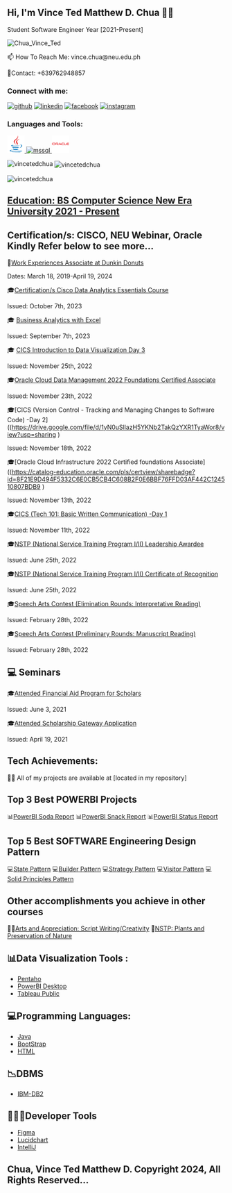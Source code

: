 ## Hi, I'm Vince Ted Matthew D. Chua 👋🏼
Student Software Engineer Year [2021-Present]

![Chua_Vince_Ted](https://github.com/user-attachments/assets/325793d5-8fd1-4911-8e7d-42ac820a1e1e)

<p> 📫 How To Reach Me: vince.chua@neu.edu.ph </p>
<p> 📱Contact: +639762948857 </p>

<h3 align="left">Connect with me:</h3>

[<img src='https://cdn.jsdelivr.net/npm/simple-icons@3.0.1/icons/github.svg' alt='github' height='40'>](https://github.com/VinceTedChua)  [<img src='https://cdn.jsdelivr.net/npm/simple-icons@3.0.1/icons/linkedin.svg' alt='linkedin' height='40'>](https://www.linkedin.com/in/vince-chua/)  [<img src='https://cdn.jsdelivr.net/npm/simple-icons@3.0.1/icons/facebook.svg' alt='facebook' height='40'>](https://www.facebook.com/vincetedmatthew.chua)  [<img src='https://cdn.jsdelivr.net/npm/simple-icons@3.0.1/icons/instagram.svg' alt='instagram' height='40'>](https://www.instagram.com/devinci_delivers/?hl=en/)  


<h3 align="left">Languages and Tools:</h3>
<p align="left"> <a href="https://www.java.com" target="_blank" rel="noreferrer"> <img src="https://raw.githubusercontent.com/devicons/devicon/master/icons/java/java-original.svg" alt="java" width="40" height="40"/> </a> <a href="https://www.microsoft.com/en-us/sql-server" target="_blank" rel="noreferrer"> <img src="https://www.svgrepo.com/show/303229/microsoft-sql-server-logo.svg" alt="mssql" width="40" height="40"/> </a> <a href="https://www.oracle.com/" target="_blank" rel="noreferrer"> <img src="https://raw.githubusercontent.com/devicons/devicon/master/icons/oracle/oracle-original.svg" alt="oracle" width="40" height="40"/> </a> <a </p>

<p><img align="left" src="https://github-readme-stats.vercel.app/api/top-langs?username=vincetedchua&show_icons=true&locale=en&layout=compact" alt="vincetedchua" /></p> 

<p>&nbsp;<img align="center" src="https://github-readme-stats.vercel.app/api?username=vincetedchua&show_icons=true&locale=en" alt="vincetedchua" /></p> 

<p><img align="center" src="https://github-readme-streak-stats.herokuapp.com/?user=vincetedchua&" alt="vincetedchua" /></p>


## [Education: BS Computer Science New Era University 2021 - Present](https://drive.google.com/file/d/13rzvKBhakFlTTd57bSx5P7krGgfOunSr/view?usp=sharing)
## Certification/s: CISCO, NEU Webinar, Oracle Kindly Refer below to see more... 

  💼[Work Experiences Associate at Dunkin Donuts](https://drive.google.com/file/d/1P06xWvihRDGHvhwCc2H_ppF8TyvyCsfm/view?usp=sharing)
     <p> Dates: March 18, 2019-April 19, 2024</p>
    
  🎓[Certification/s Cisco Data Analytics Essentials Course](https://drive.google.com/file/d/1I0ZfSjOpJE6wJbNEOYOdZiTbFzQA4pRn/view?usp=sharing)
     <p>Issued: October 7th, 2023 </p> 
    
  🎓 [Business Analytics with Excel](https://simpli-web.app.link/e/bZpUXV1BTCb)
     <p>Issued: September 7th, 2023 </p> 

  🎓 [CICS Introduction to Data Visualization Day 3](https://drive.google.com/file/d/1kBX3guMOerx7b6aJtO10D_KKV8hpYgjh/view?usp=sharing)
     <p>Issued: November 25th, 2022</p>
  
  🎓[Oracle Cloud Data Management 2022 Foundations Certified Associate ]((https://catalog-education.oracle.com/pls/certview/sharebadge?id=65A9432863C18C26269D1E6E11CAD20159910CBCD4D3D64597F7DB627310C39B))
     <p>Issued: November 23th, 2022</p>
     
  🎓[CICS (Version Control - Tracking and Managing Changes to Software Code) -Day 2]((https://drive.google.com/file/d/1yN0uSllazH5YKNb2TakQzYXR1TyaWor8/view?usp=sharing )
     <p>Issued: November 18th, 2022</p>
     
  🎓[Oracle Cloud Infrastructure 2022 Certified foundations Associate]((https://catalog-education.oracle.com/pls/certview/sharebadge?id=8F21E9D494F5332C6E0CB5CB4C608B2F0E6BBF76FFD03AF442C124510807BDB9 )
     <p>Issued: November 13th, 2022</p>
  
  🎓[CICS (Tech 101: Basic Written Communication) -Day 1](https://drive.google.com/file/d/1VKj0xL5BSWP0yY9aV8LlS2KZ7SyZGCUd/view?usp=sharing)
     <p>Issued: November 11th, 2022</p>
  
  🎓[NSTP (National Service Training Program I/II) Leadership Awardee ](https://drive.google.com/file/d/1dMyAjYNU_Zeskw6krLaPLLf1_bKy3DnC/view?usp=sharing)
     <p>Issued: June 25th, 2022</p>
  
  🎓[NSTP (National Service Training Program I/II) Certificate of Recognition](https://drive.google.com/file/d/1HGjkPPCZpEXOQP1uSj4suPcy2xeHyzXp/view?usp=sharing)
     <p>Issued: June 25th, 2022</p>
  
  🎓[Speech Arts Contest (Elimination Rounds: Interpretative Reading)](https://drive.google.com/file/d/1-9i2WC_yc4-EpiAoeYfsuXcm7wgHbp7_/view?usp=sharing)
     <p>Issued: February 28th, 2022</p>
  
  🎓[Speech Arts Contest (Preliminary Rounds: Manuscript Reading)](https://drive.google.com/file/d/16MelIA-GQ3O8rAtIMmfnwc_e-xcM4XBR/view?usp=sharing)
     <p>Issued: February 28th, 2022</p>

## 💻 Seminars
  🎓[Attended Financial Aid Program for Scholars](https://drive.google.com/file/d/1SbQU4v_I5MgEOsHhckb75lkU_gI2sAAS/view?usp=sharing)
     <p>Issued: June 3, 2021</p>
  
  🎓[Attended Scholarship Gateway Application](https://drive.google.com/file/d/1-VS405QNVXxJwJA_U_dknd99YhQld_Ie/view?usp=sharing)
     <p>Issued: April 19, 2021</p>

  ## Tech Achievements:
  👨‍💻 All of my projects are available at [located in my repository]

  ## Top 3 Best POWERBI Projects
  
  📊[PowerBI Soda Report](https://app.powerbi.com/view?r=eyJrIjoiZTg4NDZlMTQtMTMxMS00MGM1LWIwYjgtMDJlZDI4ZGVjZmM5IiwidCI6ImNjM2MwZDdjLTNjOGItNGEyMS04ZDJiLWI1MTcxNDZkMGQ4ZSIsImMiOjZ9)
  📊[PowerBI Snack Report](https://app.powerbi.com/view?r=eyJrIjoiNDQwYTc0ZDItNmNlNC00M2IzLTkwZmMtMmNmZjQyZDdhZGYxIiwidCI6ImNjM2MwZDdjLTNjOGItNGEyMS04ZDJiLWI1MTcxNDZkMGQ4ZSIsImMiOjZ9)
  📊[PowerBI Status Report](https://app.fabric.microsoft.com/view?r=eyJrIjoiNTYyZWNmOWEtOTMxOC00ZGY5LWI3YTQtMDgyZjA5Yzg5MGMzIiwidCI6ImNjM2MwZDdjLTNjOGItNGEyMS04ZDJiLWI1MTcxNDZkMGQ4ZSIsImMiOjZ9)

  ##  Top 5 Best SOFTWARE Engineering Design Pattern
  💻[State Pattern](https://github.com/VinceTedChua/statePattern.git)
  💻[Builder Pattern](https://github.com/VinceTedChua/builderPattern.git)
  💻[Strategy Pattern](https://github.com/VinceTedChua/strategyPattern.git)
  💻[Visitor Pattern](https://github.com/VinceTedChua/visitorPattern2.git)
  💻[Solid Principles Pattern](https://github.com/VinceTedChua/solidDesignPrinciples.git)

  ## Other accomplishments you achieve in other courses
  ✍🏻[Arts and Appreciation: Script Writing/Creativity](https://drive.google.com/file/d/1g1w4FPC3ZYP7fSmIYVjRSbfGz2JB6xvE/view?usp=sharing)
  🌱[NSTP: Plants and Preservation of Nature](https://drive.google.com/file/d/10-bao8ineRGIHKizzdS46I58-kj0PSID/view?usp=sharing)


## 📊Data Visualization Tools :  
 * [Pentaho](https://pentaho.com/)
 * [PowerBI Desktop](https://app.powerbi.com/singleSignOn?ru=https%3A%2F%2Fapp.powerbi.com%2F%3FnoSignUpCheck%3D1)
 * [Tableau Public](https://www.tableau.com/)
   
## 💻Programming Languages: 
 * [Java](https://www.java.com/en/)
 * [BootStrap](https://getbootstrap.com/)
 * [HTML](https://www.w3schools.com/html/)

## 📉DBMS
 * [IBM-DB2](https://www.ibm.com/db2)
   
## 👨🏻‍💻Developer Tools
 * [Figma](https://www.ibm.com/db2)
 * [Lucidchart](https://www.lucidchart.com/pages/)
 * [IntelliJ](https://www.jetbrains.com/idea/)

## Chua, Vince Ted Matthew D. Copyright 2024, All Rights Reserved...
